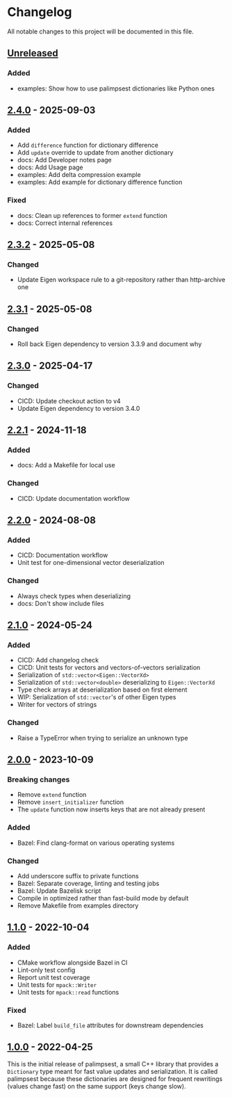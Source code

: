 # Changelog

All notable changes to this project will be documented in this file.

## [Unreleased]

### Added

- examples: Show how to use palimpsest dictionaries like Python ones

## [2.4.0] - 2025-09-03

### Added

- Add `difference` function for dictionary difference
- Add `update` override to update from another dictionary
- docs: Add Developer notes page
- docs: Add Usage page
- examples: Add delta compression example
- examples: Add example for dictionary difference function

### Fixed

- docs: Clean up references to former `extend` function
- docs: Correct internal references

## [2.3.2] - 2025-05-08

### Changed

- Update Eigen workspace rule to a git-repository rather than http-archive one

## [2.3.1] - 2025-05-08

### Changed

- Roll back Eigen dependency to version 3.3.9 and document why

## [2.3.0] - 2025-04-17

### Changed

- CICD: Update checkout action to v4
- Update Eigen dependency to version 3.4.0

## [2.2.1] - 2024-11-18

### Added

- docs: Add a Makefile for local use

### Changed

- CICD: Update documentation workflow

## [2.2.0] - 2024-08-08

### Added

- CICD: Documentation workflow
- Unit test for one-dimensional vector deserialization

### Changed

- Always check types when deserializing
- docs: Don't show include files

## [2.1.0] - 2024-05-24

### Added

- CICD: Add changelog check
- CICD: Unit tests for vectors and vectors-of-vectors serialization
- Serialization of ``std::vector<Eigen::VectorXd>``
- Serialization of ``std::vector<double>`` deserializing to ``Eigen::VectorXd``
- Type check arrays at deserialization based on first element
- WIP: Serialization of ``std::vector``'s of other Eigen types
- Writer for vectors of strings

### Changed

- Raise a TypeError when trying to serialize an unknown type

## [2.0.0] - 2023-10-09

### Breaking changes

- Remove `extend` function
- Remove `insert_initializer` function
- The `update` function now inserts keys that are not already present

### Added

- Bazel: Find clang-format on various operating systems

### Changed

- Add underscore suffix to private functions
- Bazel: Separate coverage, linting and testing jobs
- Bazel: Update Bazelisk script
- Compile in optimized rather than fast-build mode by default
- Remove Makefile from examples directory

## [1.1.0] - 2022-10-04

### Added

- CMake workflow alongside Bazel in CI
- Lint-only test config
- Report unit test coverage
- Unit tests for ``mpack::Writer``
- Unit tests for ``mpack::read`` functions

### Fixed

- Bazel: Label ``build_file`` attributes for downstream dependencies

## [1.0.0] - 2022-04-25

This is the initial release of palimpsest, a small C++ library that provides a ``Dictionary`` type meant for fast value updates and serialization. It is called palimpsest because these dictionaries are designed for frequent rewritings (values change fast) on the same support (keys change slow).

[unreleased]: https://github.com/qpsolvers/qpsolvers/compare/v2.4.0...HEAD
[2.4.0]: https://github.com/qpsolvers/qpsolvers/compare/v2.3.2...v2.4.0
[2.3.2]: https://github.com/qpsolvers/qpsolvers/compare/v2.3.1...v2.3.2
[2.3.1]: https://github.com/qpsolvers/qpsolvers/compare/v2.3.0...v2.3.1
[2.3.0]: https://github.com/qpsolvers/qpsolvers/compare/v2.2.1...v2.3.0
[2.2.1]: https://github.com/qpsolvers/qpsolvers/compare/v2.2.0...v2.2.1
[2.2.0]: https://github.com/qpsolvers/qpsolvers/compare/v2.1.0...v2.2.0
[2.1.0]: https://github.com/qpsolvers/qpsolvers/compare/v2.0.0...v2.1.0
[2.0.0]: https://github.com/qpsolvers/qpsolvers/compare/v1.1.0...v2.0.0
[1.1.0]: https://github.com/qpsolvers/qpsolvers/compare/v1.0.0...v1.1.0
[1.0.0]: https://github.com/qpsolvers/qpsolvers/releases/tag/v1.0.0

